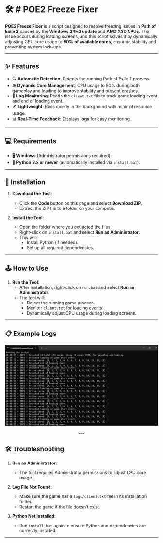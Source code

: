 # 🛠️ # POE2 Freeze Fixer

**POE2 Freeze Fixer** is a script designed to resolve freezing issues in **Path of Exile 2** caused by the **Windows 24H2 update** and **AMD X3D CPUs**. The issue occurs during loading screens, and this script solves it by dynamically adjusting CPU core usage to **90% of available cores**, ensuring stability and preventing system lock-ups.

---

## ✨ Features

- 🔍 **Automatic Detection**: Detects the running Path of Exile 2 process.
- ⚙️ **Dynamic Core Management**: CPU usage to 90% during both gameplay and loading to improve stability and prevent crashes
- 📄 **Log Monitoring**: Reads the `client.txt` file to track game loading event and end of loading event.
- 🪶 **Lightweight**: Runs quietly in the background with minimal resource usage.
- 📊 **Real-Time Feedback**: Displays **logs** for easy monitoring.

---

## 💻 Requirements

- 🖥️ **Windows** (Administrator permissions required).
- 🐍 **Python 3.x or newer** (automatically installed via `install.bat`).

---

## 🚀 Installation

1. **Download the Tool**:
   - Click the **Code** button on this page and select **Download ZIP**.
   - Extract the ZIP file to a folder on your computer.

2. **Install the Tool**:
   - Open the folder where you extracted the files.
   - Right-click on `install.bat` and select **Run as Administrator**.
   - This will:
     - Install Python (if needed).
     - Set up all required dependencies.

---

## 🕹️ How to Use

1. **Run the Tool**:
   - After installation, right-click on `run.bat` and select **Run as Administrator**.
   - The tool will:
     - Detect the running game process.
     - Monitor `client.txt` for loading events.
     - Dynamically adjust CPU usage during loading screens.

---

## 📋 Example Logs
<p align="center">
  <img src="logss.png" alt="Logs Example" width="600">
</p>
<p align="center">
---

## 🛠️ Troubleshooting

1. **Run as Administrator**:
   - The tool requires Administrator permissions to adjust CPU core usage.

2. **Log File Not Found**:
   - Make sure the game has a `logs/client.txt` file in its installation folder.
   - Restart the game if the file doesn’t exist.

3. **Python Not Installed**:
   - Run `install.bat` again to ensure Python and dependencies are correctly installed.

---
